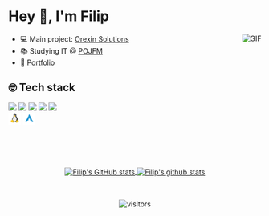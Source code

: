 # Hey 👋, I'm Filip

<img align="right" alt="GIF" src="https://media.giphy.com/media/ZVik7pBtu9dNS/giphy.gif" />

- 💻 Main project: [Orexin Solutions](https://github.com/Orexin)
- 📚 Studying IT @ [POJFM](https://pojfm.cz/)
- 📝 [Portfolio](https://www.fsikora.com/)

## **🤓 Tech stack**  

<img height="25" src="https://raw.githubusercontent.com/get-icon/geticon/master/logos/javascript.svg">
<img height="25" src="https://raw.githubusercontent.com/get-icon/geticon/master/logos/vue.svg">
<img height="25" src="https://raw.githubusercontent.com/get-icon/geticon/master/logos/python.svg">
<img height="25" src="https://raw.githubusercontent.com/get-icon/geticon/master/logos/go.svg">
<img height="25" src="https://raw.githubusercontent.com/get-icon/geticon/master/logos/c-sharp.svg">
<br />
<img height="25" src="https://raw.githubusercontent.com/edent/SuperTinyIcons/master/images/svg/linux.svg">
<img height="25" src="https://raw.githubusercontent.com/edent/SuperTinyIcons/master/images/svg/arch_linux.svg">


<br />
<br />
<br />
<br />
<br />

<p align="center">
	<a href="https://github.com/anuraghazra/github-readme-stats">
	<img align="center" src="https://github-readme-stats.vercel.app/api/top-langs/?username=TassiloBalbo&layout=compact&show_icons=true&theme=cobalt" alt="Filip's GitHub stats" />
	</a>
	<a href="https://github.com/anuraghazra/github-readme-stats">
		<img align="center" src="https://github-readme-stats.vercel.app/api?username=TassiloBalbo&show_icons=true&theme=cobalt" alt="Filip's github stats" />
	</a>
</p>

<!--&hide_border=true -->

<br />

<p align="center">
	<img align="center" alt="visitors" src="https://visitor-badge.laobi.icu/badge?page_id=TassiloBalbo.TassiloBalbo" />
</p>
